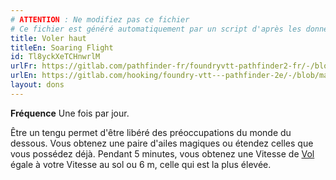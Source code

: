 ```yaml
---
# ATTENTION : Ne modifiez pas ce fichier
# Ce fichier est généré automatiquement par un script d'après les données du module Foundry VTT officiel et de sa traduction
title: Voler haut
titleEn: Soaring Flight
id: Tl8yckXeTCHnwrlM
urlFr: https://gitlab.com/pathfinder-fr/foundryvtt-pathfinder2-fr/-/blob/master/data/feats/Tl8yckXeTCHnwrlM.htm
urlEn: https://gitlab.com/hooking/foundry-vtt---pathfinder-2e/-/blob/master/packs/data/feats.db/soaring-flight.json
layout: dons
---
```

**Fréquence** Une fois par jour.

Être un tengu permet d'être libéré des préoccupations du monde du dessous. Vous obtenez une paire d'ailes magiques ou étendez celles que vous possédez déjà. Pendant 5 minutes, vous obtenez une Vitesse de [Vol](../actions/voler.html) égale à votre Vitesse au sol ou 6 m, celle qui est la plus élevée.
